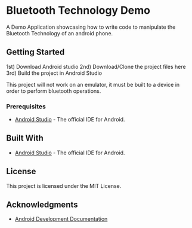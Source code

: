 
# Bluetooth Technology Demo

A Demo Application showcasing how to write code to manipulate the Bluetooth Technology of an android phone. 

## Getting Started

1st) Download Android studio
2nd) Download/Clone the project files here
3rd) Build the project in Android Studio 

This project will not work on an emulator, it must be built to a device in order to perform bluetooth operations. 

### Prerequisites

* [Android Studio](https://developer.android.com/studio/index.html) - The official IDE for Android.

## Built With

* [Android Studio](https://developer.android.com/studio/index.html) - The official IDE for Android.

## License

This project is licensed under the MIT License.

## Acknowledgments

* [Android Development Documentation](https://developer.android.com/guide/topics/connectivity/bluetooth.html)
